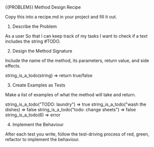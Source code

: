 {{PROBLEM}} Method Design Recipe

Copy this into a recipe.md in your project and fill it out.
1. Describe the Problem

As a user
So that I can keep track of my tasks
I want to check if a text includes the string #TODO.

2. Design the Method Signature

Include the name of the method, its parameters, return value, and side effects.

string_is_a_todo(string)
=> return true/false

3. Create Examples as Tests

Make a list of examples of what the method will take and return.

string_is_a_todo("TODO: laundry") => true
string_is_a_todo("wash the dishes) => false
string_is_a_todo("todo: change sheets") => false
string_is_a_todo(6) => error


4. Implement the Behaviour

After each test you write, follow the test-driving process of red, green, refactor to implement the behaviour.